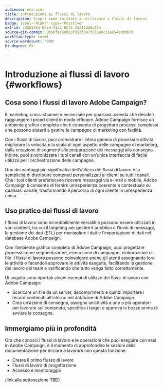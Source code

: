 ```yaml
---
audience: end-user
title: Introduzione ai flussi di lavoro
description: Scopri come iniziare a utilizzare i flussi di lavoro
badge: label="Alpha" type="Positive"
exl-id: 3358976d-0e7e-41c3-8bf2-d3315226c2fa
source-git-commit: 0b5bfea60b65fd52f397f276e0c31e854adddb7b
workflow-type: tm+mt
source-wordcount: '359'
ht-degree: 6%

---
```


# Introduzione ai flussi di lavoro {#workflows}

## Cosa sono i flussi di lavoro Adobe Campaign?

Il marketing cross-channel è essenziale per qualsiasi azienda che desideri raggiungere i propri clienti in modo efficace. Adobe Campaign fornisce un ambiente grafico completo che ti consente di progettare processi complessi che possono aiutarti a gestire le campagne di marketing con facilità.

Con i flussi di lavoro, puoi orchestrare l’intera gamma di processi e attività, migliorare la velocità e la scala di ogni aspetto delle campagne di marketing, dalla creazione di segmenti alla preparazione dei messaggi alla consegna. Inoltre, puoi sincronizzare i tuoi canali con un’unica interfaccia di facile utilizzo per l’orchestrazione delle campagne.

Uno dei vantaggi più significativi dell’utilizzo dei flussi di lavoro è la semplicità di distribuire contenuti personalizzati ai clienti su tutti i canali. Che i tuoi clienti preferiscano ricevere messaggi via e-mail o mobile, Adobe Campaign ti consente di fornire un’esperienza coerente e contestuale su qualsiasi canale, trasformando il percorso di ogni cliente in un’esperienza unica.

## Uso pratico dei flussi di lavoro

I flussi di lavoro sono incredibilmente versatili e possono essere utilizzati in vari contesti, tra cui il targeting per gestire il pubblico o l’invio di messaggi, la gestione dei dati (ETL) per manipolare i dati e l’importazione di dati nel database Adobe Campaign.

Con l’ambiente grafico completo di Adobe Campaign, puoi progettare processi come segmentazione, esecuzione di campagne, elaborazione di file. I flussi di lavoro possono coinvolgere anche gli utenti assegnando loro le attività o facendoli approvare le attività eseguite, facilitando la gestione del lavoro del team e verificando che tutto venga fatto correttamente.

Di seguito sono riportati alcuni esempi di utilizzo dei flussi di lavoro con Adobe Campaign:

* Scaricare un file da un server, decomprimerlo e quindi importare i record contenuti all’interno nel database di Adobe Campaign.
* Crea un’azione di consegna, assegna un’attività a uno o più operatori per lavorare sul contenuto, specifica i target e approva le bozze prima di avviare la consegna.

## Immergiamo più in profondità

Ora che conosci i flussi di lavoro e le operazioni che puoi eseguire con essi in Adobe Campaign, è il momento di approfondire le sezioni della documentazione per iniziare a lavorare con questa funzione.

* Creare il primo flusso di lavoro
* Flussi di lavoro di progettazione
* Accesso e monitoraggio

(link alla sottosezione TBD)

